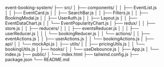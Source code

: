 event-booking-system/
  ├── src/
  │   ├── components/
  │   │   ├── EventList.js
  │   │   ├── EventCard.js
  │   │   ├── SearchBar.js
  │   │   ├── Filters.js
  │   │   ├── BookingModal.js
  │   │   ├── UserAuth.js
  │   │   ├── Layout.js
  │   │   ├── EventDataChart.js
  │   │   └── EventPopularityChart.js
  │   ├── redux/
  │   │   ├── store.js
  │   │   ├── reducers/
  │   │   │   ├── eventsReducer.js
  │   │   │   ├── userReducer.js
  │   │   │   └── bookingReducer.js
  │   │   └── actions/
  │   │       ├── eventActions.js
  │   │       ├── userActions.js
  │   │       └── bookingActions.js
  │   ├── api/
  │   │   └── mockApi.js
  │   ├── utils/
  │   │   ├── pricingUtils.js
  │   │   └── bookingUtils.js
  │   ├── hooks/
  │   │   └── useDebounce.js
  │   ├── App.js
  │   └── index.js
  ├── public/
  │   └── index.html
  ├── tailwind.config.js
  ├── package.json
  └── README.md